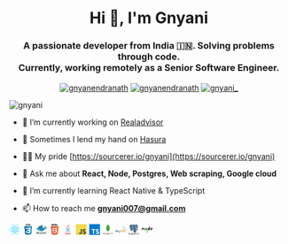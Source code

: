 <!--
**gnyani/gnyani** is a ✨ _special_ ✨ repository because its `README.md` (this file) appears on your GitHub profile.
-->

<h1 align="center">Hi 👋, I'm Gnyani</h1>
<h3 align="center">A passionate developer from India 🇮🇳. Solving problems through code. <br />
Currently, working remotely as a Senior Software Engineer.</h3>
<p align="center">
<a href="https://twitter.com/gnyanendranath" target="blank"><img align="center" src="https://cdn.jsdelivr.net/npm/simple-icons@3.0.1/icons/twitter.svg" alt="gnyanendranath" height="20" width="20" /></a>
<a href="https://linkedin.com/in/gnyanendranath" target="blank"><img align="center" src="https://cdn.jsdelivr.net/npm/simple-icons@3.0.1/icons/linkedin.svg" alt="gnyanendranath" height="20" width="20" /></a>
<a href="https://instagram.com/gnyani_" target="blank"><img align="center" src="https://cdn.jsdelivr.net/npm/simple-icons@3.0.1/icons/instagram.svg" alt="gnyani_" height="20" width="20" /></a>
</p>
<p align="left"> <img src="https://komarev.com/ghpvc/?username=gnyani" alt="gnyani" /> </p>

- 🔭 I’m currently working on [Realadvisor](https://realadvisor.ch)

- 👯 Sometimes I lend my hand on [Hasura](https://github.com/hasura/graphql-engine)

- 👨‍💻 My pride [https://sourcerer.io/gnyani](https://sourcerer.io/gnyani)

- 💬 Ask me about **React, Node, Postgres, Web scraping, Google cloud**

- 🌱 I’m currently learning React Native & TypeScript

- 📫 How to reach me **gnyani007@gmail.com**

<p align="left">
<img src="https://raw.githubusercontent.com/devicons/devicon/master/icons/react/react-original.svg" alt="react" width="20" height="20"/> 
<img src="https://raw.githubusercontent.com/devicons/devicon/master/icons/css3/css3-original-wordmark.svg" alt="css3" width="20" height="20"/> 
<img src="https://raw.githubusercontent.com/devicons/devicon/master/icons/docker/docker-original-wordmark.svg" alt="docker" width="20" height="20"/> 
<img src="https://raw.githubusercontent.com/devicons/devicon/master/icons/html5/html5-original-wordmark.svg" alt="html5" width="20" height="20"/> 
<img src="https://raw.githubusercontent.com/devicons/devicon/master/icons/java/java-original-wordmark.svg" alt="java" width="20" height="20"/> 
<img src="https://raw.githubusercontent.com/devicons/devicon/master/icons/javascript/javascript-original.svg" alt="javascript" width="20" height="20"/> 
<img src="https://raw.githubusercontent.com/devicons/devicon/master/icons/typescript/typescript-original.svg" alt="typescript" width="20" height="20"/> 
<img src="https://raw.githubusercontent.com/devicons/devicon/master/icons/mongodb/mongodb-original-wordmark.svg" alt="mongodb" width="20" height="20"/> 
<img src="https://raw.githubusercontent.com/devicons/devicon/master/icons/mysql/mysql-original-wordmark.svg" alt="mysql" width="20" height="20"/> 
<img src="https://raw.githubusercontent.com/devicons/devicon/master/icons/postgresql/postgresql-original-wordmark.svg" alt="postgresql" width="20" height="20"/> <img src="https://raw.githubusercontent.com/devicons/devicon/master/icons/nodejs/nodejs-original-wordmark.svg" alt="nodejs" width="20" height="20"/></p><p align="center"> 
</p>

